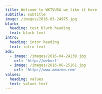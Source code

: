 ```yaml
---
title: Welcome to WKTVUSA we like it here
subtitle: subtitle
image: /images/2016-03-24975.jpg
blurb:
  heading: test blurb heading
  text: blurb text
intro:
  heading: intor heading
  text: intro text
ads:
  - image: /images/2016-04-24239.jpg
    url: 'http://weburl'
  - image: /images/2016-06-25261.jpg
    url: 'http://www.amazon.com'
values:
  heading: values
  text: values text
---
```


